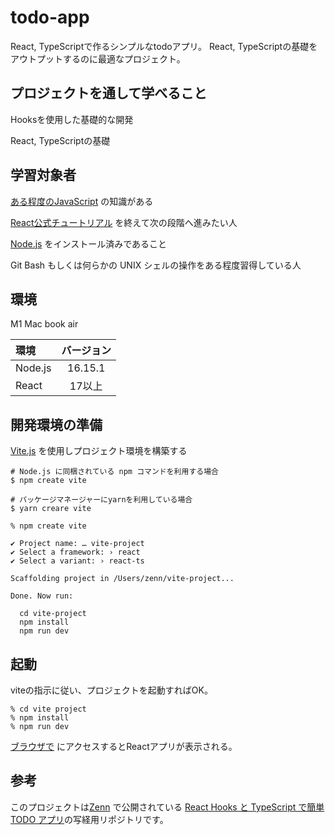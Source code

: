 # todo-app
React, TypeScriptで作るシンプルなtodoアプリ。
React, TypeScriptの基礎をアウトプットするのに最適なプロジェクト。

## プロジェクトを通して学べること

Hooksを使用した基礎的な開発

React, TypeScriptの基礎

## 学習対象者

[ある程度のJavaScript](https://developer.mozilla.org/ja/docs/Web/JavaScript) の知識がある

[React公式チュートリアル](https://ja.reactjs.org/) を終えて次の段階へ進みたい人

[Node.js](https://nodejs.org/ja/) をインストール済みであること

Git Bash もしくは何らかの UNIX シェルの操作をある程度習得している人



## 環境

M1 Mac book air

| 環境    | バージョン   |
|:--------|:--------:|
| Node.js | 16.15.1  |
| React   | 17以上   　|

## 開発環境の準備

[Vite.js](https://ja.vitejs.dev/) を使用しプロジェクト環境を構築する

```shell
# Node.js に同梱されている npm コマンドを利用する場合
$ npm create vite

# パッケージマネージャーにyarnを利用している場合
$ yarn creare vite
```

```
% npm create vite

✔ Project name: … vite-project
✔ Select a framework: › react
✔ Select a variant: › react-ts

Scaffolding project in /Users/zenn/vite-project...

Done. Now run:

  cd vite-project
  npm install
  npm run dev
  ```
  
 ## 起動
 viteの指示に従い、プロジェクトを起動すればOK。
 
 ```shell
 % cd vite project
 % npm install
 % npm run dev
 ```
 
 [ブラウザで]( http://localhost:5173) にアクセスするとReactアプリが表示される。
 
 ## 参考
 このプロジェクトは[Zenn](https://zenn.dev/) で公開されている [React Hooks と TypeScript で簡単 TODO アプリ](https://zenn.dev/sprout2000/articles/60cc8f1aa08b4b)の写経用リポジトリです。


